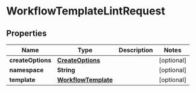 

# WorkflowTemplateLintRequest

## Properties

Name | Type | Description | Notes
------------ | ------------- | ------------- | -------------
**createOptions** | [**CreateOptions**](CreateOptions.md) |  |  [optional]
**namespace** | **String** |  |  [optional]
**template** | [**WorkflowTemplate**](WorkflowTemplate.md) |  |  [optional]



